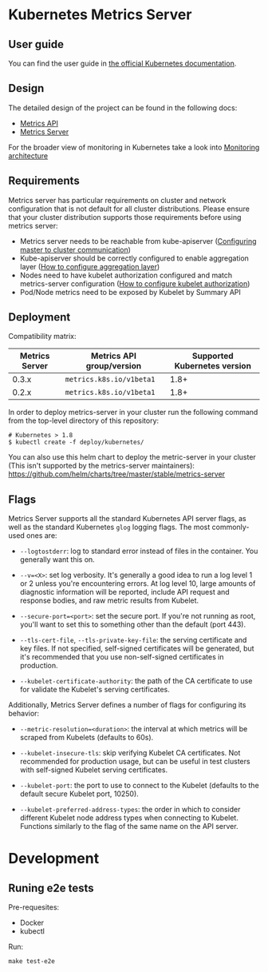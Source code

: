 # Kubernetes Metrics Server

## User guide

You can find the user guide in
[the official Kubernetes documentation](https://kubernetes.io/docs/tasks/debug-application-cluster/resource-metrics-pipeline/).

## Design

The detailed design of the project can be found in the following docs:

- [Metrics API](https://github.com/kubernetes/community/blob/master/contributors/design-proposals/instrumentation/resource-metrics-api.md)
- [Metrics Server](https://github.com/kubernetes/community/blob/master/contributors/design-proposals/instrumentation/metrics-server.md)

For the broader view of monitoring in Kubernetes take a look into
[Monitoring architecture](https://github.com/kubernetes/community/blob/master/contributors/design-proposals/instrumentation/monitoring_architecture.md)

## Requirements

Metrics server has particular requirements on cluster and network configuration that is not default for all cluster distributions. Please ensure that your cluster distribution supports those requirements before using metrics server:
* Metrics server needs to be reachable from kube-apiserver ([Configuring master to cluster communication](https://kubernetes.io/docs/concepts/architecture/master-node-communication/#master-to-cluster))
* Kube-apiserver should be correctly configured to enable aggregation layer ([How to configure aggregation layer](https://kubernetes.io/docs/tasks/access-kubernetes-api/configure-aggregation-layer/))
* Nodes need to have kubelet authorization configured and match metrics-server configuration ([How to configure kubelet authorization](https://kubernetes.io/docs/reference/command-line-tools-reference/kubelet-authentication-authorization/))
* Pod/Node metrics need to be exposed by Kubelet by Summary API

## Deployment

Compatibility matrix:

Metrics Server | Metrics API group/version | Supported Kubernetes version
---------------|---------------------------|-----------------------------
0.3.x          | `metrics.k8s.io/v1beta1`  | 1.8+
0.2.x          | `metrics.k8s.io/v1beta1`  | 1.8+


In order to deploy metrics-server in your cluster run the following command from
the top-level directory of this repository:

```console
# Kubernetes > 1.8
$ kubectl create -f deploy/kubernetes/
```

You can also use this helm chart to deploy the metric-server in your cluster (This isn't supported by the metrics-server maintainers): https://github.com/helm/charts/tree/master/stable/metrics-server

## Flags

Metrics Server supports all the standard Kubernetes API server flags, as
well as the standard Kubernetes `glog` logging flags.  The most
commonly-used ones are:

- `--logtostderr`: log to standard error instead of files in the
  container.  You generally want this on.

- `--v=<X>`: set log verbosity.  It's generally a good idea to run a log
  level 1 or 2 unless you're encountering errors.  At log level 10, large
  amounts of diagnostic information will be reported, include API request
  and response bodies, and raw metric results from Kubelet.

- `--secure-port=<port>`: set the secure port.  If you're not running as
  root, you'll want to set this to something other than the default (port
  443).

- `--tls-cert-file`, `--tls-private-key-file`: the serving certificate and
  key files.  If not specified, self-signed certificates will be
  generated, but it's recommended that you use non-self-signed
  certificates in production.

- `--kubelet-certificate-authority`: the path of the CA certificate to use 
  for validate the Kubelet's serving certificates.

Additionally, Metrics Server defines a number of flags for configuring its
behavior:

- `--metric-resolution=<duration>`: the interval at which metrics will be
  scraped from Kubelets (defaults to 60s).

- `--kubelet-insecure-tls`: skip verifying Kubelet CA certificates.  Not
  recommended for production usage, but can be useful in test clusters
  with self-signed Kubelet serving certificates.

- `--kubelet-port`: the port to use to connect to the Kubelet (defaults to
  the default secure Kubelet port, 10250).

- `--kubelet-preferred-address-types`: the order in which to consider
  different Kubelet node address types when connecting to Kubelet.
  Functions similarly to the flag of the same name on the API server.

# Development

## Runing e2e tests

Pre-requesites:
* Docker
* kubectl

Run:
```
make test-e2e
```
